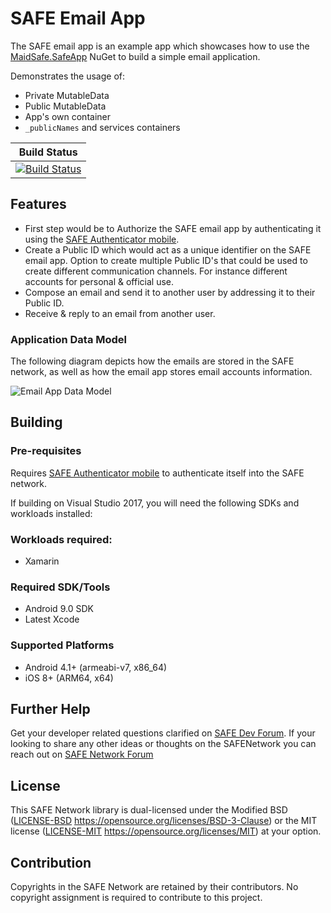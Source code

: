 # SAFE Email App 
The SAFE email app is an example app which showcases how to use the [MaidSafe.SafeApp](https://www.nuget.org/packages/MaidSafe.SafeApp) NuGet to build a simple email application. 

Demonstrates the usage of:
 - Private MutableData
 - Public MutableData
 - App's own container
 - `_publicNames` and services containers

|Build Status | 
|------------ | 
|[![Build Status](https://dev.azure.com/maidsafe/Safe%20Email%20App/_apis/build/status/Safe%20Email%20App-CI)](https://dev.azure.com/maidsafe/Safe%20Email%20App/_build/latest?definitionId=8)| 
 
## Features
- First step would be to Authorize the SAFE email app by authenticating it using the [SAFE Authenticator mobile](https://github.com/maidsafe/safe-authenticator-mobile). 
- Create a Public ID which would act as a unique identifier on the SAFE email app. Option to create multiple Public ID's that could be used to create different communication channels. For instance different accounts for personal & official use.
- Compose an email and send it to another user by addressing it to their Public ID.
- Receive & reply to an email from another user.

### Application Data Model
The following diagram depicts how the emails are stored in the SAFE network, as well as how the email app stores email accounts information.

![Email App Data Model](https://raw.githubusercontent.com/maidsafe/safe_examples/master/email_app/design/EmailApp-DataModel.png)

## Building

### Pre-requisites
Requires [SAFE Authenticator mobile](https://github.com/maidsafe/safe-authenticator-mobile) to authenticate itself into the SAFE network.

If building on Visual Studio 2017, you will need the following SDKs and workloads installed:

### Workloads required:
- Xamarin

### Required SDK/Tools
- Android 9.0 SDK
- Latest Xcode

### Supported Platforms
- Android 4.1+ (armeabi-v7, x86_64)
- iOS 8+ (ARM64, x64)

## Further Help
Get your developer related questions clarified on [SAFE Dev Forum](https://forum.safedev.org/). If your looking to share any other ideas or thoughts on the SAFENetwork you can reach out on [SAFE Network Forum](https://safenetforum.org/)

## License
This SAFE Network library is dual-licensed under the Modified BSD ([LICENSE-BSD](LICENSE-BSD) https://opensource.org/licenses/BSD-3-Clause) or the MIT license ([LICENSE-MIT](LICENSE-MIT) https://opensource.org/licenses/MIT) at your option.

## Contribution
Copyrights in the SAFE Network are retained by their contributors. No copyright assignment is required to contribute to this project.
